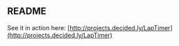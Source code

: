 README
------

See it in action here: [http://projects.decided.ly/LapTimer](http://projects.decided.ly/LapTimer)